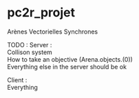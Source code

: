 # pc2r_projet
Arènes Vectorielles Synchrones

TODO :
  Server :  
    Collison system  
    How to take an objective (Arena.objects.(0))  
    Everything else in the server should be ok  

  Client :  
    Everything  
